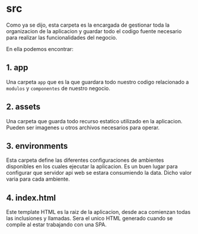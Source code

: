 # src

Como ya se dijo, esta carpeta es la encargada de gestionar toda la organizacion de la aplicacion y guardar todo el codigo fuente necesario para realizar las funcionalidades del negocio.

En ella podemos encontrar:

## 1. app

Una carpeta `app` que es la que guardara todo nuestro codigo relacionado a `modulos` y `componentes` de nuestro negocio.

## 2. assets

Una carpeta que guarda todo recurso estatico utilizado en la aplicacion. Pueden ser imagenes u otros archivos necesarios para operar.

## 3. environments

Esta carpeta define las diferentes configuraciones de ambientes disponibles en los cuales ejecutar la aplicacion. Es un buen lugar para configurar que servidor api web se estara consumiendo la data. Dicho valor varia para cada ambiente.

## 4. index.html

Este template HTML es la raiz de la aplicacion, desde aca comienzan todas las inclusiones y llamadas. Sera el unico HTML generado cuando se compile al estar trabajando con una SPA.

